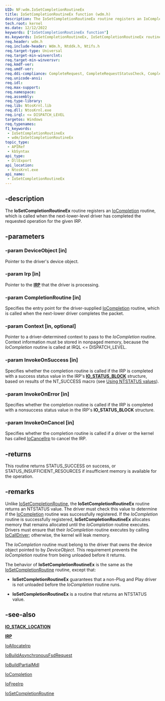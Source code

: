 ```yaml
---
UID: NF:wdm.IoSetCompletionRoutineEx
title: IoSetCompletionRoutineEx function (wdm.h)
description: The IoSetCompletionRoutineEx routine registers an IoCompletion routine, which is called when the next-lower-level driver has completed the requested operation for the given IRP.
tech.root: kernel
ms.date: 12/12/2022
keywords: ["IoSetCompletionRoutineEx function"]
ms.keywords: IoSetCompletionRoutineEx, IoSetCompletionRoutineEx routine [Kernel-Mode Driver Architecture], k104_b574c1f0-f1e7-4c34-93ee-4681ec9e1046.xml, kernel.iosetcompletionroutineex, wdm/IoSetCompletionRoutineEx
req.header: wdm.h
req.include-header: Wdm.h, Ntddk.h, Ntifs.h
req.target-type: Universal
req.target-min-winverclnt:
req.target-min-winversvr: 
req.kmdf-ver: 
req.umdf-ver: 
req.ddi-compliance: CompleteRequest, CompleteRequestStatusCheck, CompletionRoutineRegistered, IoAllocateForward, IoAllocateIrpSignalEventInCompletion, IoAllocateIrpSignalEventInCompletion2, IoAllocateIrpSignalEventInCompletion3, IoAllocateIrpSignalEventInCompletionTimeout, IoBuildFsdForward, IoBuildFsdIrpSignalEventInCompletion, IoBuildFsdIrpSignalEventInCompletion2, IoBuildFsdIrpSignalEventInCompletion3, IoBuildFsdIrpSignalEventInCompletionTimeout, IoSetCompletionExCompleteIrp, IoSetCompletionRoutineExCheck, IoSetCompletionRoutineExCheckDeviceObject, LowerDriverReturn, MarkPower, MarkPowerDown, MarkQueryRelations, MarkStartDevice, PendedCompletedRequestEx, SignalEventInCompletion, SignalEventInCompletion2, SignalEventInCompletion3, StartDeviceWait2, StartDeviceWait4, SetCompletionRoutineFromDispatch, HwStorPortProhibitedDDIs
req.unicode-ansi: 
req.idl: 
req.max-support: 
req.namespace: 
req.assembly: 
req.type-library: 
req.lib: NtosKrnl.lib
req.dll: NtosKrnl.exe
req.irql: <= DISPATCH_LEVEL
targetos: Windows
req.typenames: 
f1_keywords:
 - IoSetCompletionRoutineEx
 - wdm/IoSetCompletionRoutineEx
topic_type:
 - APIRef
 - kbSyntax
api_type:
 - DllExport
api_location:
 - NtosKrnl.exe
api_name:
 - IoSetCompletionRoutineEx
---
```


## -description

The **IoSetCompletionRoutineEx** routine registers an [IoCompletion](./nc-wdm-io_completion_routine.md) routine, which is called when the next-lower-level driver has completed the requested operation for the given IRP.

## -parameters

### -param DeviceObject [in]

Pointer to the driver's device object.

### -param Irp [in]

Pointer to the [**IRP**](./ns-wdm-_irp.md) that the driver is processing.

### -param CompletionRoutine [in]

Specifies the entry point for the driver-supplied [IoCompletion](./nc-wdm-io_completion_routine.md) routine, which is called when the next-lower driver completes the packet.

### -param Context [in, optional]

Pointer to a driver-determined context to pass to the *IoCompletion* routine. Context information must be stored in nonpaged memory, because the *IoCompletion* routine is called at IRQL <= DISPATCH_LEVEL.

### -param InvokeOnSuccess [in]

Specifies whether the completion routine is called if the IRP is completed with a success status value in the IRP's [**IO_STATUS_BLOCK**](./ns-wdm-_io_status_block.md) structure, based on results of the NT_SUCCESS macro (see [Using NTSTATUS values](/windows-hardware/drivers/kernel/using-ntstatus-values)).

### -param InvokeOnError [in]

Specifies whether the completion routine is called if the IRP is completed with a nonsuccess status value in the IRP's **IO_STATUS_BLOCK** structure.

### -param InvokeOnCancel [in]

Specifies whether the completion routine is called if a driver or the kernel has called [IoCancelIrp](./nf-wdm-iocancelirp.md) to cancel the IRP.

## -returns

This routine returns STATUS_SUCCESS on success, or STATUS_INSUFFICIENT_RESOURCES if insufficient memory is available for the operation.

## -remarks

Unlike [IoSetCompletionRoutine](./nf-wdm-iosetcompletionroutine.md), the **IoSetCompletionRoutineEx** routine returns an NTSTATUS value. The driver must check this value to determine if the [IoCompletion](./nc-wdm-io_completion_routine.md) routine was successfully registered. If the *IoCompletion* routine is successfully registered, **IoSetCompletionRoutineEx** allocates memory that remains allocated until the *IoCompletion* routine executes. Drivers must ensure that their *IoCompletion* routine executes by calling [IoCallDriver](./nf-wdm-iocalldriver.md); otherwise, the kernel will leak memory.

The *IoCompletion* routine must belong to the driver that owns the device object pointed to by *DeviceObject*. This requirement prevents the *IoCompletion* routine from being unloaded before it returns.

The behavior of **IoSetCompletionRoutineEx** is the same as the [IoSetCompletionRoutine](./nf-wdm-iosetcompletionroutine.md) routine, except that:

- **IoSetCompletionRoutineEx** guarantees that a non-Plug and Play driver is not unloaded before the *IoCompletion* routine runs.

- **IoSetCompletionRoutineEx** is a routine that returns an NTSTATUS value.

## -see-also

[**IO_STACK_LOCATION**](./ns-wdm-_io_stack_location.md)

[**IRP**](./ns-wdm-_irp.md)

[IoAllocateIrp](./nf-wdm-ioallocateirp.md)

[IoBuildAsynchronousFsdRequest](./nf-wdm-iobuildasynchronousfsdrequest.md)

[IoBuildPartialMdl](./nf-wdm-iobuildpartialmdl.md)

[IoCompletion](./nc-wdm-io_completion_routine.md)

[IoFreeIrp](/windows-hardware/drivers/devtest/storport-iofreeirp)

[IoSetCompletionRoutine](./nf-wdm-iosetcompletionroutine.md)